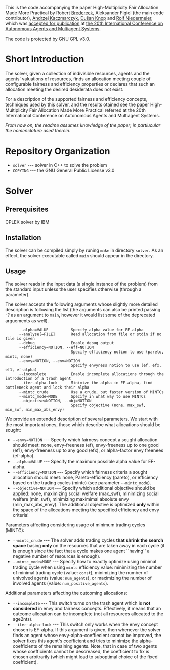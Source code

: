 This is the code accompanying the paper High-Multiplicity Fair
Allocation Made More Practical by Robert [Bredereck](https://robert.bredereck.info/), Aleksander Figiel (the main code contributor), [Andrzej Kaczmarczyk](https://www.user.tu-berlin.de/droores/), [Dušan Knop](https://fit.cvut.cz/cs/fakulta/lide/5176-rndr-dusan-knop-ph-d/publikace) and [Rolf Niedermeier](https://www.akt.tu-berlin.de/index.php?id=110570), which was [accepted for publication](https://aamas2021.soton.ac.uk/programme/accepted-papers/) at [the 20th
International Conference on Autonomous Agents and Multiagent Systems](https://aamas2021.soton.ac.uk/).

The code is protected by GNU GPL v3.0.

# Short Introduction

The solver, given a collection of indivisible resources, agents and the agents' valuations of resources, finds an allocation meeting couple of configurable fairness and efficiency properties or declares that such an allocation meeting the desired desiderata does not exist.

For a description of the supported fairness and efficiency concepts, techniques used by this solver, and the results otained see the paper High-Multiplicity Fair Allocation Made More Practical referred at the 20th International Conference on Autonomous Agents and Multiagent Systems.

*From now on, the readme assumes knowledge of the paper; in partiucular the nomenclature used therein.*


# Repository Organization

- `solver` --- solver in C++ to solve the problem
- `COPYING` --- the GNU General Public License v3.0


# Solver

## Prerequisites
CPLEX solver by IBM

## Installation
The solver can be compiled simply by runing `make` in directory `solver`. As an effect, the solver executable called `main` should appear in the directory.

## Usage

The solver reads in the input data (a single instance of the problem) from the standard input unless the user specifies otherwise (through a parameter).

The solver accepts the following arguments whose slightly more detailed description is following the list (the arguments can also be printed passing -? as an argument to `main`, however it would list some of the deprecated arguements as well).
```
      --alpha=VALUE          Specify alpha value for EF-alpha
      --analyse[=FILE]       Read allocation from file or stdin if no file is given
      --debug                Enable debug output
      --efficiency=NOTION, --eff=NOTION
                             Specify efficiency notion to use (pareto, mintc, none)
      --envy=NOTION, --env=NOTION
                             Specify envyness notion to use (ef, efx, ef1, ef-alpha)
      --incomplete           Enable incomplete allocations through the introduction of a trash agent
      --iter-alpha-lock      Minimize the alpha in EF-alpha, find bottleneck agent and lock their alpha
      --mintc_crude          Use a crude, but faster version of MINTCs
      --mintc_mode=MODE      Specify in what way to use MINTCs
      --objective=NOTION, --obj=NOTION
                             Specify objective (none, max_swf, min_swf, min_max_abs_envy)
```

We provide an extended description of several parameters. We start with the most important ones, those which describe what allocations should be sought:
- `--envy=NOTION` --- Specify which fairness concept a sought allocation should meet: none, envy-freeness (ef), envy-freeness up to one good (ef1), envy-freeness up to any good (efx), or alpha-factor envy freenees (ef-alpha).
- `--alpha=VALUE` --- Specify the maximum possible alpha value for EF-alpha.
- `--efficiency=NOTION` --- Specify which fairness criteria a sought allocation should meet: none, Pareto-efficiency (pareto), or efficiency based on the trading cycles (mintc) (see parameter `--mintc_mode`).
- `--objective=NOTION` --- Specify which additional objective should be applied: none, maximizing social welfare (max_swf), minimizing social welfare (min_swf), minimizing maximimal absolute envy (min_max_abs_envy). The additional objective is optimized **only** within the space of the allocations meeting the specified efficiency and envy criteria!

Parameters affecting considering usage of minimum trading cycles (MINTC):
- `--mintc_crude` --- The solver adds trading cycles **that shrink the search space** basing **only** on the resources that are taken away in each cycle (it is enough since the fact that a cycle makes one agent ``having'' a negative number of resources is enough).
- `--mintc_mode=MODE` --- Specify how to exactly optimize using minimal trading cycle when using `mintc` efficiency value: minimizing the number of minimal trading cycle (value: `const`), minimizing the number of univolved agents (value: `num_agents`), or maximizing the number of involved agents (value: `num_positive_agents`).

Additional parameters affecting the outcoming allocations:
- `--incomplete` --- This switch turns on the trash agent which is **not considered** in envy and fairness concepts. Effectively, it means that an outcome allocation can be incomplete (not all resources allocated to the age2nts).
- `--iter-alpha-lock` --- This switch only works when the envy concept chosen is EF-alpha. If this argument is given, then whenever the solver finds an agent whose envy-alpha-coeffiecient cannot be improved, the solver fixes this agent's coefficient and tries to minimize the alpha-coefficients of the remaining agents. Note, that in case of two agents whose coefficients cannot be descreased, the coefficient to fix is chosen arbitrarily (which might lead to suboptimal choice of the fixed coefficient).
